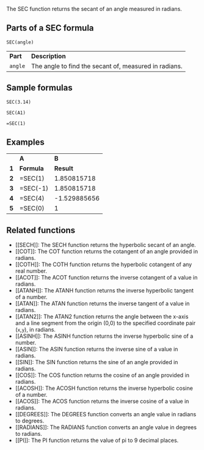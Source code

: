 The SEC function returns the secant of an angle measured in radians.

Parts of a SEC formula
----------------------

`SEC(angle)`

|  |  |
| --- | --- |
| **Part** | **Description** |
| `angle` | The angle to find the secant of, measured in radians. |

Sample formulas
---------------

`SEC(3.14)`

`SEC(A1)`

`=SEC(1)`

Examples
--------

|  |  |  |
| --- | --- | --- |
|  | **A** | **B** |
| **1** | **Formula** | **Result** |
| **2** | =SEC(1) | 1.850815718 |
| **3** | =SEC(-1) | 1.850815718 |
| **4** | =SEC(4) | -1.529885656 |
| **5** | =SEC(0) | 1 |

Related functions
-----------------

* [[SECH]]: The SECH function returns the hyperbolic secant of an angle.
* [[COT]]: The COT function returns the cotangent of an angle provided in radians.
* [[COTH]]: The COTH function returns the hyperbolic cotangent of any real number.
* [[ACOT]]: The ACOT function returns the inverse cotangent of a value in radians.
* [[ATANH]]: The ATANH function returns the inverse hyperbolic tangent of a number.
* [[ATAN]]: The ATAN function returns the inverse tangent of a value in radians.
* [[ATAN2]]: The ATAN2 function returns the angle between the x-axis and a line segment from the origin (0,0) to the specified coordinate pair (`x`,`y`), in radians.
* [[ASINH]]: The ASINH function returns the inverse hyperbolic sine of a number.
* [[ASIN]]: The ASIN function returns the inverse sine of a value in radians.
* [[SIN]]: The SIN function returns the sine of an angle provided in radians.
* [[COS]]: The COS function returns the cosine of an angle provided in radians.
* [[ACOSH]]: The ACOSH function returns the inverse hyperbolic cosine of a number.
* [[ACOS]]: The ACOS function returns the inverse cosine of a value in radians.
* [[DEGREES]]: The DEGREES function converts an angle value in radians to degrees.
* [[RADIANS]]: The RADIANS function converts an angle value in degrees to radians.
* [[PI]]: The PI function returns the value of pi to 9 decimal places.
